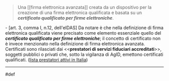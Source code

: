 > Una [[firma elettronica avanzata]] creata da un dispositivo per la creazione di una firma elettronica qualificata  e basata su un **_certificato qualificato per firme elettroniche_**.
	
\- [art. 3, comma I, n.12, dell'eIDAS] 
Da notare è che nella definizione di firma elettronica qualificata viene precisato come elemento essenziale quello del **_certificato qualificato per firme elettroniche_**; il concetto di certificato non è invece menzionato nella definizione di firma elettronica avanzata.
Certificati sono rilasciati dai <\<**prestatori di servizi fiduciari accreditati**>>, soggetti pubblici o privati che, sotto la vigilanza di AgID, emettono certificati qualificati. ([lista prestatori attivi in Italia](https://www.agid.gov.it/piattaforme/firma-elettronica-qualificata/prestatori-di-servizi-fiduciari-attivi-in-italia))

___
#def